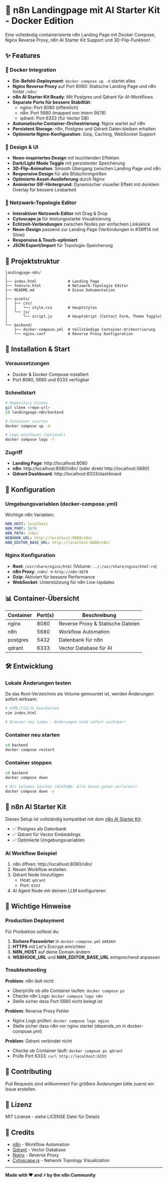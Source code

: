 # 🌟 n8n Landingpage mit AI Starter Kit - Docker Edition

Eine vollständig containerisierte n8n Landing Page mit Docker Compose, Nginx Reverse Proxy, n8n AI Starter Kit Support und 3D-Flip-Funktion!

## ✨ Features

### 🐳 Docker Integration
- **Ein-Befehl-Deployment**: `docker compose up -d` startet alles
- **Nginx Reverse Proxy** auf Port 8080: Statische Landing Page und n8n hinter `/n8n/`
- **n8n AI Starter Kit Ready**: Mit Postgres und Qdrant für AI-Workflows
- **Separate Ports für bessere Stabilität**:
  - nginx: Port 8080 (öffentlich)
  - n8n: Port 5680 (mapped von intern 5678)
  - qdrant: Port 6333 (für Vector DB)
- **Automatische Container-Orchestrierung**: Nginx wartet auf n8n
- **Persistent Storage**: n8n, Postgres und Qdrant Daten bleiben erhalten
- **Optimierte Nginx-Konfiguration**: Gzip, Caching, WebSocket Support

### 🎨 Design & UI
- **Neon-inspiriertes Design** mit leuchtenden Effekten
- **Dark/Light Mode Toggle** mit persistenter Speicherung
- **3D-Flip-Animation**: Smooth Übergang zwischen Landing Page und n8n
- **Responsive Design** für alle Bildschirmgrößen
- **Optimierte Asset-Auslieferung** durch Nginx
- **Animierter GIF-Hintergrund**: Dynamischer visueller Effekt mit dunklem Overlay für bessere Lesbarkeit

### 🔌 Netzwerk-Topologie Editor
- **Interaktiver Netzwerk-Editor** mit Drag & Drop
- **Cytoscape.js** für leistungsstarke Visualisierung
- **Echtzeit-Verbindungen** zwischen Nodes per einfachem Linksklick
- **Neon-Design** passend zur Landing Page (Verbindungen in #39ff14 mit Glow)
- **Responsive & Touch-optimiert**
- **JSON Export/Import** für Topologie-Speicherung

## 📁 Projektstruktur

```
landingpage-n8n/
│
├── index.html              # Landing Page
├── feature.html            # Netzwerk-Topologie Editor  
├── README.md               # Diese Dokumentation
│
├── assets/
│   ├── css/
│   │   └── style.css       # Hauptstyles
│   └── js/
│       └── script.js       # Hauptskript (Contact Form, Theme Toggle)
│
└── backend/
    ├── docker-compose.yml  # Vollständige Container-Orchestrierung
    └── nginx.conf          # Reverse Proxy Konfiguration
```

## 🚀 Installation & Start

### Voraussetzungen
- Docker & Docker Compose installiert
- Port 8080, 5680 und 6333 verfügbar

### Schnellstart

```bash
# Repository klonen
git clone <repo-url>
cd landingpage-n8n/backend

# Container starten
docker compose up -d

# Logs anschauen (optional)
docker compose logs -f
```

### Zugriff

- **Landing Page**: http://localhost:8080
- **n8n**: http://localhost:8080/n8n/ (oder direkt http://localhost:5680)
- **Qdrant Dashboard**: http://localhost:6333/dashboard

## 🔧 Konfiguration

### Umgebungsvariablen (docker-compose.yml)

Wichtige n8n Variablen:
```yaml
N8N_HOST: localhost
N8N_PORT: 5678
N8N_PATH: /n8n/
WEBHOOK_URL: http://localhost:8080/n8n/
N8N_EDITOR_BASE_URL: http://localhost:8080/n8n/
```

### Nginx Konfiguration

- **Root**: `/usr/share/nginx/html` (Volume: `../:/usr/share/nginx/html:ro`)
- **n8n Proxy**: `/n8n/` → `http://n8n:5678`
- **Gzip**: Aktiviert für bessere Performance
- **WebSocket**: Unterstützung für n8n Live-Updates

## 📊 Container-Übersicht

| Container | Port(s) | Beschreibung |
|-----------|---------|-------------|
| nginx | 8080 | Reverse Proxy & Statische Dateien |
| n8n | 5680 | Workflow Automation |
| postgres | 5432 | Datenbank für n8n |
| qdrant | 6333 | Vector Database für AI |

## 🛠️ Entwicklung

### Lokale Änderungen testen

Da das Root-Verzeichnis als Volume gemountet ist, werden Änderungen sofort wirksam:

```bash
# HTML/CSS/JS bearbeiten
vim index.html

# Browser neu laden - Änderungen sind sofort sichtbar!
```

### Container neu starten

```bash
cd backend
docker compose restart
```

### Container stoppen

```bash
cd backend
docker compose down

# Mit Volumen löschen (ACHTUNG: Alle Daten gehen verloren!)
docker compose down -v
```

## 🎯 n8n AI Starter Kit

Dieses Setup ist vollständig kompatibel mit dem [n8n AI Starter Kit](https://github.com/n8n-io/n8n-ai-starter-kit):

- ✅ Postgres als Datenbank
- ✅ Qdrant für Vector Embeddings
- ✅ Optimierte Umgebungsvariablen

### AI Workflow Beispiel

1. n8n öffnen: http://localhost:8080/n8n/
2. Neuen Workflow erstellen
3. Qdrant Node hinzufügen
   - Host: `qdrant`
   - Port: `6333`
4. AI Agent Node mit deinem LLM konfigurieren

## 📝 Wichtige Hinweise

### Production Deployment

Für Produktion solltest du:

1. **Sichere Passwörter** in `docker-compose.yml` setzen
2. **HTTPS** mit Let's Encrypt einrichten
3. **N8N_HOST** auf deine Domain ändern
4. **WEBHOOK_URL** und **N8N_EDITOR_BASE_URL** entsprechend anpassen

### Troubleshooting

**Problem**: n8n lädt nicht
- Überprüfe ob alle Container laufen: `docker compose ps`
- Checke n8n Logs: `docker compose logs n8n`
- Stelle sicher dass Port 5680 nicht belegt ist

**Problem**: Reverse Proxy Fehler
- Nginx Logs prüfen: `docker compose logs nginx`
- Stelle sicher dass n8n vor nginx startet (depends_on in docker-compose.yml)

**Problem**: Qdrant verbindet nicht
- Checke ob Container läuft: `docker compose ps qdrant`
- Prüfe Port 6333: `curl http://localhost:6333`

## 🤝 Contributing

Pull Requests sind willkommen! Für größere Änderungen bitte zuerst ein Issue erstellen.

## 📄 Lizenz

MIT License - siehe LICENSE Datei für Details

## 🙏 Credits

- [n8n](https://n8n.io/) - Workflow Automation
- [Qdrant](https://qdrant.tech/) - Vector Database
- [Nginx](https://nginx.org/) - Reverse Proxy
- [Cytoscape.js](https://js.cytoscape.org/) - Network Topology Visualization

---

**Made with ❤️ and ⚡ by the n8n Community**

